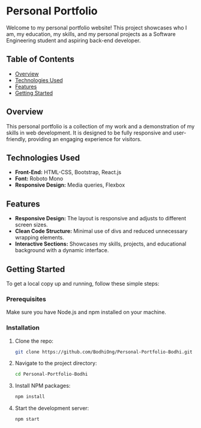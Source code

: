 # Personal Portfolio

Welcome to my personal portfolio website! This project showcases who I am, my education, my skills, and my personal projects as a Software Engineering student and aspiring back-end developer.

## Table of Contents
- [Overview](#overview)
- [Technologies Used](#technologies-used)
- [Features](#features)
- [Getting Started](#getting-started)

## Overview
This personal portfolio is a collection of my work and a demonstration of my skills in web development. It is designed to be fully responsive and user-friendly, providing an engaging experience for visitors.

## Technologies Used
- **Front-End:** HTML-CSS, Bootstrap, React.js
- **Font:** Roboto Mono
- **Responsive Design:** Media queries, Flexbox

## Features
- **Responsive Design:** The layout is responsive and adjusts to different screen sizes.
- **Clean Code Structure:** Minimal use of divs and reduced unnecessary wrapping elements.
- **Interactive Sections:** Showcases my skills, projects, and educational background with a dynamic interface.

## Getting Started
To get a local copy up and running, follow these simple steps:

### Prerequisites
Make sure you have Node.js and npm installed on your machine.

### Installation
1. Clone the repo:
   ```sh
   git clone https://github.com/BodhiOng/Personal-Portfolio-Bodhi.git
   ```
2. Navigate to the project directory:
   ```sh
   cd Personal-Portfolio-Bodhi
   ```
3. Install NPM packages:
   ```sh
   npm install
   ```
4. Start the development server:
   ```sh
   npm start
   ```
